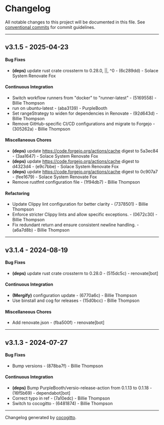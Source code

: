 # Changelog
All notable changes to this project will be documented in this file. See [conventional commits](https://www.conventionalcommits.org/) for commit guidelines.

- - -
## v3.1.5 - 2025-04-23
#### Bug Fixes
- **(deps)** update rust crate crossterm to 0.28.0, ||, ^0 - (6c289dd) - Solace System Renovate Fox
#### Continuous Integration
- Switch workflow runners from "docker" to "runner-latest" - (5169558) - Billie Thompson
- run on ubuntu-latest - (aba3139) - PurpleBooth
- Set rangeStrategy to widen for dependencies in Renovate - (92d643d) - Billie Thompson
- Remove GitHub-specific CI/CD configurations and migrate to Forgejo - (305262a) - Billie Thompson
#### Miscellaneous Chores
- **(deps)** update https://code.forgejo.org/actions/cache digest to 5a3ec84 - (3aa1647) - Solace System Renovate Fox
- **(deps)** update https://code.forgejo.org/actions/cache digest to d4323d4 - (e9c7bbe) - Solace System Renovate Fox
- **(deps)** update https://code.forgejo.org/actions/cache digest to 0c907a7 - (fee1679) - Solace System Renovate Fox
- Remove rustfmt configuration file - (1f94db7) - Billie Thompson
#### Refactoring
- Update Clippy lint configuration for better clarity - (7378501) - Billie Thompson
- Enforce stricter Clippy lints and allow specific exceptions. - (0672c30) - Billie Thompson
- Fix redundant return and ensure consistent newline handling. - (a6a7d8b) - Billie Thompson

- - -

## v3.1.4 - 2024-08-19
#### Bug Fixes
- **(deps)** update rust crate crossterm to 0.28.0 - (515dc5c) - renovate[bot]
#### Continuous Integration
- **(Mergify)** configuration update - (6770a6c) - Billie Thompson
- Use binstall and cog for releases - (15d0bcc) - Billie Thompson
#### Miscellaneous Chores
- Add renovate.json - (fba500f) - renovate[bot]

- - -

## v3.1.3 - 2024-07-27
#### Bug Fixes
- Bump versions - (878ba7f) - Billie Thompson
#### Continuous Integration
- **(deps)** Bump PurpleBooth/versio-release-action from 0.1.13 to 0.1.18 - (16f5b69) - dependabot[bot]
- Correct typo in ref - (7a10edc) - Billie Thompson
- Switch to cocogitto - (6481874) - Billie Thompson

- - -

Changelog generated by [cocogitto](https://github.com/cocogitto/cocogitto).